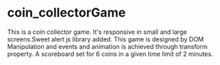 # coin_collectorGame
This is a coin collector game.
It's responsive in small and large screens.Sweet alert js library added.
This game is designed by DOM Manipulation and events and animation is achieved through transform property.
A scoreboard set for 6 coins in a given time limit of 2 minutes.
